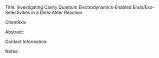 Title: Investigating Cavity Quantum Electrodynamics-Enabled Endo/Exo- Selectivities in a Diels-Alder Reaction

ChemRxiv

Abstract:

Contact Information:

Notes: 
